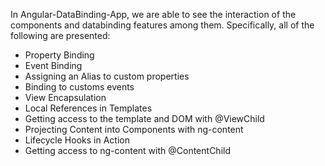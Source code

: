 In Angular-DataBinding-App, we are able to see the interaction of the components and databinding features among them.
Specifically, all of the following are presented: 
- Property Binding
- Event Binding
- Assigning an Alias to custom properties
- Binding to customs events
- View Encapsulation
- Local References in Templates
- Getting access to the template and DOM with @ViewChild
- Projecting Content into Components with ng-content
- Lifecycle Hooks in Action
- Getting access to ng-content with @ContentChild
